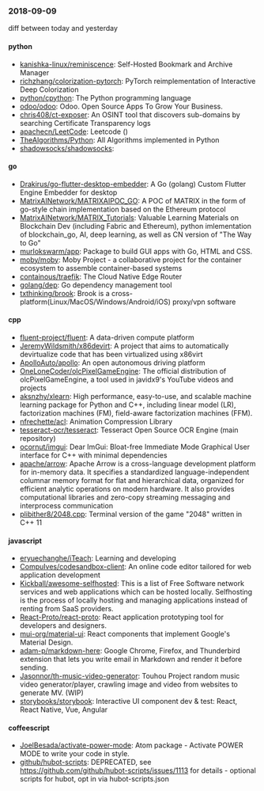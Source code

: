 ### 2018-09-09
diff between today and yesterday

#### python
* [kanishka-linux/reminiscence](https://github.com/kanishka-linux/reminiscence): Self-Hosted Bookmark and Archive Manager
* [richzhang/colorization-pytorch](https://github.com/richzhang/colorization-pytorch): PyTorch reimplementation of Interactive Deep Colorization
* [python/cpython](https://github.com/python/cpython): The Python programming language
* [odoo/odoo](https://github.com/odoo/odoo): Odoo. Open Source Apps To Grow Your Business.
* [chris408/ct-exposer](https://github.com/chris408/ct-exposer): An OSINT tool that discovers sub-domains by searching Certificate Transparency logs
* [apachecn/LeetCode](https://github.com/apachecn/LeetCode): Leetcode  () 
* [TheAlgorithms/Python](https://github.com/TheAlgorithms/Python): All Algorithms implemented in Python
* [shadowsocks/shadowsocks](https://github.com/shadowsocks/shadowsocks): 

#### go
* [Drakirus/go-flutter-desktop-embedder](https://github.com/Drakirus/go-flutter-desktop-embedder): A Go (golang) Custom Flutter Engine Embedder for desktop
* [MatrixAINetwork/MATRIXAIPOC_GO](https://github.com/MatrixAINetwork/MATRIXAIPOC_GO): A POC of MATRIX in the form of go-style chain implementation based on the Ethereum protocol
* [MatrixAINetwork/MATRIX_Tutorials](https://github.com/MatrixAINetwork/MATRIX_Tutorials): Valuable Learning Materials on Blockchain Dev (including Fabric and Ethereum), python imlementation of blockchain_go, AI, deep learning, as well as CN version of "The Way to Go"
* [murlokswarm/app](https://github.com/murlokswarm/app): Package to build GUI apps with Go, HTML and CSS.
* [moby/moby](https://github.com/moby/moby): Moby Project - a collaborative project for the container ecosystem to assemble container-based systems
* [containous/traefik](https://github.com/containous/traefik): The Cloud Native Edge Router
* [golang/dep](https://github.com/golang/dep): Go dependency management tool
* [txthinking/brook](https://github.com/txthinking/brook): Brook is a cross-platform(Linux/MacOS/Windows/Android/iOS) proxy/vpn software

#### cpp
* [fluent-project/fluent](https://github.com/fluent-project/fluent): A data-driven compute platform
* [JeremyWildsmith/x86devirt](https://github.com/JeremyWildsmith/x86devirt): A project that aims to automatically devirtualize code that has been virtualized using x86virt
* [ApolloAuto/apollo](https://github.com/ApolloAuto/apollo): An open autonomous driving platform
* [OneLoneCoder/olcPixelGameEngine](https://github.com/OneLoneCoder/olcPixelGameEngine): The official distribution of olcPixelGameEngine, a tool used in javidx9's YouTube videos and projects
* [aksnzhy/xlearn](https://github.com/aksnzhy/xlearn): High performance, easy-to-use, and scalable machine learning package for Python and C++, including linear model (LR), factorization machines (FM), field-aware factorization machines (FFM).
* [nfrechette/acl](https://github.com/nfrechette/acl): Animation Compression Library
* [tesseract-ocr/tesseract](https://github.com/tesseract-ocr/tesseract): Tesseract Open Source OCR Engine (main repository)
* [ocornut/imgui](https://github.com/ocornut/imgui): Dear ImGui: Bloat-free Immediate Mode Graphical User interface for C++ with minimal dependencies
* [apache/arrow](https://github.com/apache/arrow): Apache Arrow is a cross-language development platform for in-memory data. It specifies a standardized language-independent columnar memory format for flat and hierarchical data, organized for efficient analytic operations on modern hardware. It also provides computational libraries and zero-copy streaming messaging and interprocess communication
* [plibither8/2048.cpp](https://github.com/plibither8/2048.cpp):  Terminal version of the game "2048" written in C++ 11

#### javascript
* [eryuechanghe/iTeach](https://github.com/eryuechanghe/iTeach): Learning and developing
* [CompuIves/codesandbox-client](https://github.com/CompuIves/codesandbox-client): An online code editor tailored for web application development 
* [Kickball/awesome-selfhosted](https://github.com/Kickball/awesome-selfhosted): This is a list of Free Software network services and web applications which can be hosted locally. Selfhosting is the process of locally hosting and managing applications instead of renting from SaaS providers.
* [React-Proto/react-proto](https://github.com/React-Proto/react-proto):  React application prototyping tool for developers and designers.
* [mui-org/material-ui](https://github.com/mui-org/material-ui): React components that implement Google's Material Design.
* [adam-p/markdown-here](https://github.com/adam-p/markdown-here): Google Chrome, Firefox, and Thunderbird extension that lets you write email in Markdown and render it before sending.
* [Jasonnor/th-music-video-generator](https://github.com/Jasonnor/th-music-video-generator): Touhou Project random music video generator/player, crawling image and video from websites to generate MV. (WIP)
* [storybooks/storybook](https://github.com/storybooks/storybook): Interactive UI component dev & test: React, React Native, Vue, Angular

#### coffeescript
* [JoelBesada/activate-power-mode](https://github.com/JoelBesada/activate-power-mode): Atom package - Activate POWER MODE to write your code in style.
* [github/hubot-scripts](https://github.com/github/hubot-scripts): DEPRECATED, see https://github.com/github/hubot-scripts/issues/1113 for details - optional scripts for hubot, opt in via hubot-scripts.json
